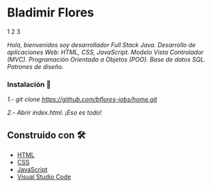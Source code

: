 # Bladimir Flores
1
2
3

_Hola, bienvenidos soy desarrollador Full Stack Java._
_Desarrollo de aplicaciones Web: HTML, CSS, JavaScript._
_Modelo Vista Controlador (MVC)._
_Programación Orientada a Objetos (POO)._
_Base de datos SQL._
_Patrones de diseño._

### Instalación 🔧

_1.- git clone https://github.com/bflores-jobs/home.git_

_2.- Abrir index.html. ¡Eso es todo!_


## Construido con 🛠️

* [HTML](https://developer.mozilla.org/en-US/docs/Web/HTML)
* [CSS](https://developer.mozilla.org/en-US/docs/Web/CSS)
* [JavaScript](https://developer.mozilla.org/es/docs/Web/JavaScript)
* [Visual Studio Code](https://code.visualstudio.com/)

